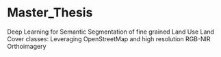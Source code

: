 # Master_Thesis
Deep Learning for Semantic Segmentation of fine grained Land Use Land Cover classes: Leveraging OpenStreetMap and high resolution RGB-NIR Orthoimagery
